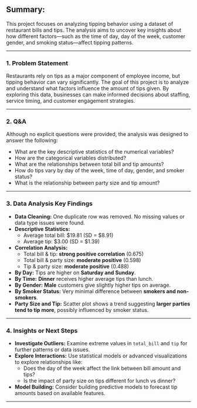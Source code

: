## Summary:

This project focuses on analyzing tipping behavior using a dataset of restaurant bills and tips. The analysis aims to uncover key insights about how different factors—such as the time of day, day of the week, customer gender, and smoking status—affect tipping patterns.

---

### 1. Problem Statement

Restaurants rely on tips as a major component of employee income, but tipping behavior can vary significantly. The goal of this project is to analyze and understand what factors influence the amount of tips given. By exploring this data, businesses can make informed decisions about staffing, service timing, and customer engagement strategies.

---

### 2. Q&A

Although no explicit questions were provided, the analysis was designed to answer the following:

* What are the key descriptive statistics of the numerical variables?
* How are the categorical variables distributed?
* What are the relationships between total bill and tip amounts?
* How do tips vary by day of the week, time of day, gender, and smoker status?
* What is the relationship between party size and tip amount?

---

### 3. Data Analysis Key Findings

* **Data Cleaning:** One duplicate row was removed. No missing values or data type issues were found.
* **Descriptive Statistics:** 
  * Average total bill: \$19.81 (SD = \$8.91)  
  * Average tip: \$3.00 (SD = \$1.39)
* **Correlation Analysis:**
  * Total bill & tip: **strong positive correlation** (0.675)
  * Total bill & party size: **moderate positive** (0.598)
  * Tip & party size: **moderate positive** (0.488)
* **By Day:** Tips are higher on **Saturday and Sunday**.
* **By Time:** **Dinner** receives higher average tips than lunch.
* **By Gender:** **Male** customers give slightly higher tips on average.
* **By Smoker Status:** Very minimal difference between **smokers and non-smokers**.
* **Party Size and Tip:** Scatter plot shows a trend suggesting **larger parties tend to tip more**, possibly influenced by smoker status.

---

### 4. Insights or Next Steps

* **Investigate Outliers:** Examine extreme values in `total_bill` and `tip` for further patterns or data issues.
* **Explore Interactions:** Use statistical models or advanced visualizations to explore relationships like:
  * Does the day of the week affect the link between bill amount and tips?
  * Is the impact of party size on tips different for lunch vs dinner?
* **Model Building:** Consider building predictive models to forecast tip amounts based on available features.

---
